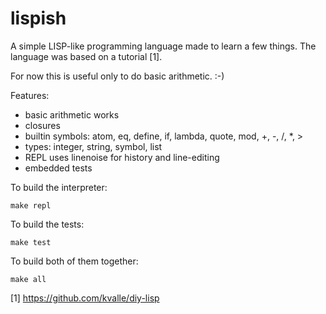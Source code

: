 # lispish

A simple LISP-like programming language made to learn a few things. The
language was based on a tutorial [1].

For now this is useful only to do basic arithmetic. :-)

Features:

- basic arithmetic works
- closures
- builtin symbols: atom, eq, define, if, lambda, quote, mod, +, -, /,
  *, >
- types: integer, string, symbol, list
- REPL uses linenoise for history and line-editing
- embedded tests

To build the interpreter:

    make repl

To build the tests:

    make test

To build both of them together:

    make all

[1] https://github.com/kvalle/diy-lisp
